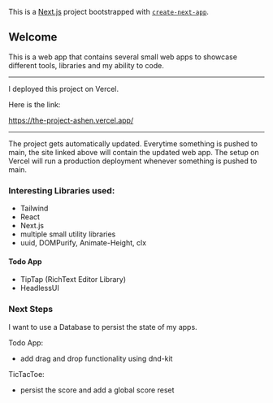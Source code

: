 This is a [Next.js](https://nextjs.org/) project bootstrapped with [`create-next-app`](https://github.com/vercel/next.js/tree/canary/packages/create-next-app).

## Welcome

This is a web app that contains several small web apps to showcase different tools, libraries and my ability to code.

---

I deployed this project on Vercel. 

Here is the link:

https://the-project-ashen.vercel.app/

---

The project gets automatically updated. Everytime something is pushed to main,
the site linked above will contain the updated web app. The setup on Vercel
will run a production deployment whenever something is pushed to main.

### Interesting Libraries used:
- Tailwind
- React
- Next.js
- multiple small utility libraries
 - uuid, DOMPurify, Animate-Height, clx
 
#### Todo App
- TipTap (RichText Editor Library)
- HeadlessUI

### Next Steps
I want to use a Database to persist the state of my apps.

Todo App:
- add drag and drop functionality using dnd-kit

TicTacToe:
- persist the score and add a global score reset
